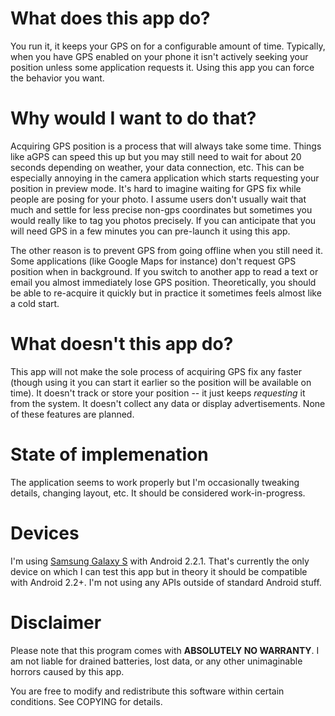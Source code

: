 # What does this app do? #
You run it, it keeps your GPS on for a configurable amount of time. Typically,
when you have GPS enabled on your phone it isn't actively seeking your position
unless some application requests it. Using this app you can force the behavior
you want.

# Why would I want to do that? #
Acquiring GPS position is a process that will always take some time. Things
like aGPS can speed this up but you may still need to wait for about 20 seconds
depending on weather, your data connection, etc. This can be especially
annoying in the camera application which starts requesting your position in
preview mode.  It's hard to imagine waiting for GPS fix while people are posing
for your photo. I assume users don't usually wait that much and settle for less
precise non-gps coordinates but sometimes you would really like to tag you
photos precisely. If you can anticipate that you will need GPS in a few
minutes you can pre-launch it using this app.

The other reason is to prevent GPS from going offline when you still need it.
Some applications (like Google Maps for instance) don't request GPS position
when in background. If you switch to another app to read a text or email you
almost immediately lose GPS position. Theoretically, you should be able to
re-acquire it quickly but in practice it sometimes feels almost like a cold
start.

# What doesn't this app do? #
This app will not make the sole process of acquiring GPS fix any faster (though
using it you can start it earlier so the position will be available on time). It
doesn't track or store your position -- it just keeps *requesting* it from the
system. It doesn't collect any data or display advertisements. None of these
features are planned.

# State of implemenation #
The application seems to work properly but I'm occasionally tweaking details,
changing layout, etc. It should be considered work-in-progress.

# Devices #
I'm using [Samsung Galaxy S](http://en.wikipedia.org/wiki/Samsung_Galaxy_S)
with Android 2.2.1. That's currently the only device on which I can test this
app but in theory it should be compatible with Android 2.2+. I'm not using any
APIs outside of standard Android stuff.

# Disclaimer #
Please note that this program comes with **ABSOLUTELY NO WARRANTY**. I am not
liable for drained batteries, lost data, or any other unimaginable horrors
caused by this app.

You are free to modify and redistribute this software within certain
conditions. See COPYING for details.
